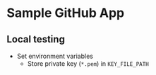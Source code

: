 Sample GitHub App
=================

## Local testing
- Set environment variables
  - Store private key (`*.pem`) in `KEY_FILE_PATH`